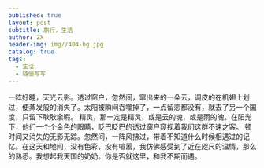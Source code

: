 ```yaml
---
published: true
layout: post
subtitle: 旅行，生活
author: ZX
header-img: img//404-bg.jpg
catalog: true
tags:
  - 生活
  - 随便写写
---
```

一阵好睡，天光云影。透过窗户，忽然间，窜出来的一朵云，调皮的在机翅上划过，便蒸发般的消失了。太阳被瞬间吞噬掉了，一点留恋都没有，就去了另一个国度，只留下耿耿余暇。 精灵，那一定是精灵，或是云的魂，或是雨的魄。在阳光下，他们一个个金色的眼睛，眨巴眨巴的透过窗户窥视着我们这群不速之客。 顿时间又消失的无影无踪。忽然间，一阵风拂过，带着不知道什么时候相遇过的记忆。在这天和地间，没有色彩，没有喧嚣，我仿佛感受到了近在咫尺的温情，那么的熟悉。我想起我天国的奶奶。你是否就这里，和我不期而遇。
